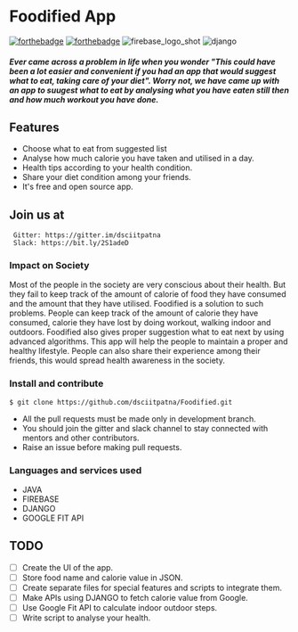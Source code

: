 # Foodified App
[![forthebadge](https://forthebadge.com/images/badges/built-for-android.svg)](http://forthebadge.com)
[![forthebadge](https://forthebadge.com/images/badges/made-with-java.svg)](http://forthebadge.com)
![firebase_logo_shot](https://user-images.githubusercontent.com/43731599/53020861-dc1daf00-347d-11e9-9de2-d7b209bf91c5.png)
![django](https://user-images.githubusercontent.com/43731599/53021010-39196500-347e-11e9-86dc-e32b7a0f7eda.png)



##### Ever came across a problem in life when you wonder "This could have been a lot easier and convenient if you had an app that would suggest what to eat, taking care of your diet". Worry not, we have came up with an app to suugest what to eat by analysing what you have eaten still then and how much workout you have done.

## Features
* Choose what to eat from suggested list
* Analyse how much calorie you have taken and utilised in a day.
* Health tips according to your health condition.
* Share your diet condition among your friends.
* It's free and open source app.

## Join us at
```
 Gitter: https://gitter.im/dsciitpatna
 Slack: https://bit.ly/2S1adeD
```
### Impact on Society
Most of the people in the society are very conscious about their health. But they fail to keep track of the amount of calorie of food they have consumed and the amount that they have utilised. Foodified is a solution to such problems. People can keep track of the amount of calorie they have consumed, calorie they have lost by doing workout, walking indoor and outdoors. Foodified also gives proper suggestion what to eat next by using advanced algorithms. This app will help the people to maintain a proper and healthy lifestyle. People can also share their experience among their friends, this would spread health awareness in the society.
### Install and contribute
```Open git bash on Windows or Terminal in Linux and enter the following: 
$ git clone https://github.com/dsciitpatna/Foodified.git
```

* All the pull requests must be made only in development branch.
* You should join the gitter and slack channel to stay connected with mentors and other contributors.
* Raise an issue before making pull requests.

### Languages and services used
* JAVA
* FIREBASE
* DJANGO
* GOOGLE FIT API

## TODO
- [ ] Create the UI of the app.
- [ ] Store food name and calorie value in JSON.
- [ ] Create separate files for special features and scripts to integrate them.
- [ ] Make APIs using DJANGO to fetch calorie value from Google.
- [ ] Use Google Fit API to calculate indoor outdoor steps.
- [ ] Write script to analyse your health.
